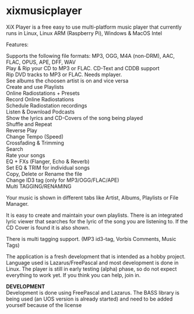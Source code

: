 # xixmusicplayer
XiX Player is a free easy to use multi-platform music player that currently runs in Linux, Linux ARM (Raspberry Pi), Windows &amp; MacOS Intel
  
Features:  
  
Supports the following file formats: MP3, OGG, M4A (non-DRM), AAC, FLAC, OPUS, APE, DFF, WAV  
Play & Rip your CD to MP3 or FLAC. CD-Text and CDDB support  
Rip DVD tracks to MP3 or FLAC. Needs mplayer.  
See albums the choosen artist is on and vice versa  
Create and use Playlists  
Online Radiostations + Presets  
Record Online Radiostations  
Schedule Radiostation recordings  
Listen & Download Podcasts  
Show the lyrics and CD-Covers of the song being played  
Shuffle and Repeat  
Reverse Play  
Change Tempo (Speed)  
Crossfading & Trimming  
Search  
Rate your songs  
EQ + FXs (Flanger, Echo & Reverb)  
Set EQ & TRIM for individual songs  
Copy, Delete or Rename the file  
Change ID3 tag (only for MP3/OGG/FLAC/APE)  
Multi TAGGING/RENAMING  
  
  
Your music is shown in different tabs like Artist, Albums, Playlists or File Manager.  
  
It is easy to create and maintain your own playlists. There is an integrated lyric viewer that searches for the lyric of the song you are listening to. If the CD Cover is found it is also shown.  
  
There is multi tagging support. (MP3 id3-tag, Vorbis Comments, Music Tags)  
  
The application is a fresh development that is intended as a hobby project. Language used is Lazarus/FreePascal and most development is done in Linux.
The player is still in early testing (alpha) phase, so do not expect everything to work yet. If you think you can help, join in.  
  
**DEVELOPMENT**  
Development is done using FreePascal and Lazarus.
The BASS library is being used (an UOS version is already started) and need to be added yourself because of the license
